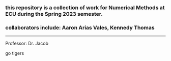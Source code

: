 ### this repository is a collection of work for Numerical Methods at ECU during the Spring 2023 semester. 

### collaborators include: Aaron Arias Vales, Kennedy Thomas
----------------------------

Professor: Dr. Jacob



go tigers
